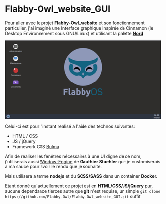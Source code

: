# Flabby-Owl_website_GUI

Pour aller avec le projet **Flabby-Owl_website** et son fonctionnement particulier, j'ai imaginé une Interface graphique inspirée de Cinnamon (le Desktop Environnement sous GNU/Linux) et utilisant la palette **[Nord](https://www.nordtheme.com/ "An arctic, north-bluish color palette")**  

![Screenshot de Flabby-Owl_website_GUI](/demo/demo.png  "Voici a quoi cela ressemble")

Celui-ci est pour l'instant realisé a l'aide des technos suivantes:
- HTML / CSS
- JS / jQuery 
- Framework CSS [Bulma](https://bulma.io/ "Bulma: the modern CSS framework that just works.")

Afin de realiser les fenêtres nécessaires à une UI digne de ce nom, j'utiliserais aussi [Window-Engine](https://github.com/GStaehler/Window-Engine "Lightweight Draggable Popup Window In Vanilla JavaScript – Window Engine") de **Gauthier Staehler** que je customiserais a ma sauce pour avoir le rendu que je souhaite.


Mais utilisera a terme **nodejs** et du **SCSS/SASS** dans un container **Docker.**

Etant donné qu'actuellement ce projet est en **HTML/CSS/JS/jQuery** pur, aucune dependance tierces autre que **git** n'est requise, un simple `git clone https://github.com/Flabby-Owl/Flabby-Owl_website_GUI.git` suffit
